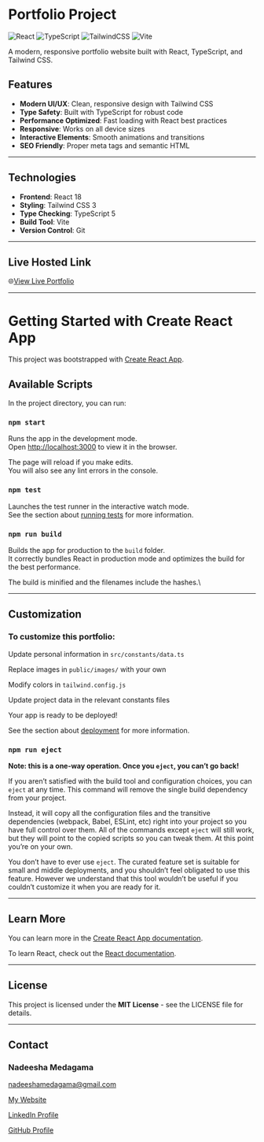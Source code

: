 # Portfolio Project

![React](https://img.shields.io/badge/react-%2320232a.svg?style=for-the-badge&logo=react&logoColor=%2361DAFB)
![TypeScript](https://img.shields.io/badge/typescript-%23007ACC.svg?style=for-the-badge&logo=typescript&logoColor=white)
![TailwindCSS](https://img.shields.io/badge/tailwindcss-%2338B2AC.svg?style=for-the-badge&logo=tailwind-css&logoColor=white)
![Vite](https://img.shields.io/badge/vite-%23646CFF.svg?style=for-the-badge&logo=vite&logoColor=white)

A modern, responsive portfolio website built with React, TypeScript, and Tailwind CSS.

## Features

- **Modern UI/UX**: Clean, responsive design with Tailwind CSS
- **Type Safety**: Built with TypeScript for robust code
- **Performance Optimized**: Fast loading with React best practices
- **Responsive**: Works on all device sizes
- **Interactive Elements**: Smooth animations and transitions
- **SEO Friendly**: Proper meta tags and semantic HTML

---
## Technologies

- **Frontend**: React 18
- **Styling**: Tailwind CSS 3
- **Type Checking**: TypeScript 5
- **Build Tool**: Vite
- **Version Control**: Git

---
## Live Hosted Link

🌐[View Live Portfolio]()

---
# Getting Started with Create React App

This project was bootstrapped with [Create React App](https://github.com/facebook/create-react-app).

## Available Scripts

In the project directory, you can run:

### `npm start`

Runs the app in the development mode.\
Open [http://localhost:3000](http://localhost:3000) to view it in the browser.

The page will reload if you make edits.\
You will also see any lint errors in the console.

### `npm test`

Launches the test runner in the interactive watch mode.\
See the section about [running tests](https://facebook.github.io/create-react-app/docs/running-tests) for more information.

### `npm run build`

Builds the app for production to the `build` folder.\
It correctly bundles React in production mode and optimizes the build for the best performance.

The build is minified and the filenames include the hashes.\

---
## Customization 

### To customize this portfolio:

Update personal information in `src/constants/data.ts`

Replace images in `public/images/` with your own

Modify colors in `tailwind.config.js`

Update project data in the relevant constants files

Your app is ready to be deployed!

See the section about [deployment](https://facebook.github.io/create-react-app/docs/deployment) for more information.

### `npm run eject`

**Note: this is a one-way operation. Once you `eject`, you can’t go back!**

If you aren’t satisfied with the build tool and configuration choices, you can `eject` at any time. This command will remove the single build dependency from your project.

Instead, it will copy all the configuration files and the transitive dependencies (webpack, Babel, ESLint, etc) right into your project so you have full control over them. All of the commands except `eject` will still work, but they will point to the copied scripts so you can tweak them. At this point you’re on your own.

You don’t have to ever use `eject`. The curated feature set is suitable for small and middle deployments, and you shouldn’t feel obligated to use this feature. However we understand that this tool wouldn’t be useful if you couldn’t customize it when you are ready for it.

---
## Learn More

You can learn more in the [Create React App documentation](https://facebook.github.io/create-react-app/docs/getting-started).

To learn React, check out the [React documentation](https://reactjs.org/).

---
## License
This project is licensed under the **MIT License** - see the LICENSE file for details.

---
## Contact
### Nadeesha Medagama
[nadeeshamedagama@gmail.com](nadeeshamedagama@gmail.com) 

[My Website]() 

[LinkedIn Profile](https://www.linkedin.com/in/nadeesha-medagama-5aa827287/) 

[GitHub Profile](https://github.com/NadeeshaMedagama) 
